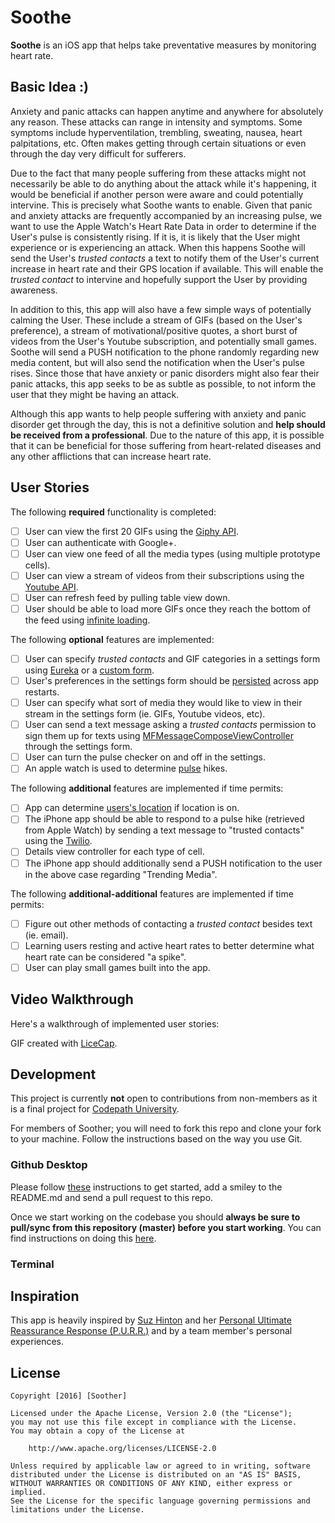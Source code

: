 # Soothe
**Soothe** is an iOS app that helps take preventative measures by monitoring heart rate.

## Basic Idea :)

Anxiety and panic attacks can happen anytime and anywhere for absolutely any reason. These attacks can range in intensity and symptoms. Some symptoms include hyperventilation, trembling, sweating, nausea, heart palpitations, etc. Often makes getting through certain situations or even through the day very difficult for sufferers. 

Due to the fact that many people suffering from these attacks might not necessarily be able to do anything about the attack while it's happening, it would be beneficial if another person were aware and could potentially intervine. This is precisely what Soothe wants to enable. Given that panic and anxiety attacks are frequently accompanied by an increasing pulse, we want to use the Apple Watch's Heart Rate Data in order to determine if the User's pulse is consistently rising. If it is, it is likely that the User might experience or is experiencing an attack. When this happens Soothe will send the User's *trusted contacts* a text to notify them of the User's current increase in heart rate and their GPS location if available. This will enable the *trusted contact* to intervine and hopefully support the User by providing awareness.

In addition to this, this app will also have a few simple ways of potentially calming the User. These include a stream of GIFs (based on the User's preference), a stream of motivational/positive quotes, a short burst of videos from the User's Youtube subscription, and potentially small games. Soothe will send a PUSH notification to the phone randomly regarding new media content, but will also send the notification when the User's pulse rises. Since those that have anxiety or panic disorders might also fear their panic attacks, this app seeks to be as subtle as possible, to not inform the user that they might be having an attack.

Although this app wants to help people suffering with anxiety and panic disorder get through the day, this is not a definitive solution and __help should be received from a professional__. Due to the nature of this app, it is possible that it can be beneficial for those suffering from heart-related diseases and any other afflictions that can increase heart rate. 

## User Stories

The following **required** functionality is completed:

- [ ] User can view the first 20 GIFs using the [Giphy API](https://github.com/Giphy/GiphyAPI). 
- [ ] User can authenticate with Google+. 
- [ ] User can view one feed of all the media types (using multiple prototype cells).
- [ ] User can view a stream of videos from their subscriptions using the [Youtube API](https://developers.google.com/youtube/v3/guides/ios_youtube_helper).
- [ ] User can refresh feed by pulling table view down. 
- [ ] User should be able to load more GIFs once they reach the bottom of the feed using [infinite loading](http://guides.codepath.com/ios/Table-View-Guide#adding-infinite-scroll).

The following **optional** features are implemented:

- [ ] User can specify *trusted contacts* and GIF categories in a settings form using [Eureka](https://github.com/xmartlabs/Eureka) or a [custom form](http://guides.codepath.com/ios/Form-Input).
- [ ] User's preferences in the settings form should be [persisted](http://guides.codepath.com/ios/Using-NSUserDefaults) across app restarts. 
- [ ] User can specify what sort of media they would like to view in their stream in the settings form (ie. GIFs, Youtube videos, etc).
- [ ] User can send a text message asking a *trusted contacts* permission to sign them up for texts using [MFMessageComposeViewController](https://developer.apple.com/library/ios/documentation/MessageUI/Reference/MFMessageComposeViewController_class/index.html) through the settings form.
- [ ] User can turn the pulse checker on and off in the settings.
- [ ] An apple watch is used to determine [pulse](http://stackoverflow.com/a/30961883) hikes.

The following **additional** features are implemented if time permits:

- [ ] App can determine [users's location](https://developer.apple.com/library/ios/documentation/UserExperience/Conceptual/LocationAwarenessPG/CoreLocation/CoreLocation.html) if location is on. 
- [ ] The iPhone app should be able to respond to a pulse hike (retrieved from Apple Watch) by sending a text message to "trusted contacts" using the [Twilio](https://www.twilio.com).
- [ ] Details view controller for each type of cell.
- [ ] The iPhone app should additionally send a PUSH notification to the user in the above case regarding "Trending Media".

The following **additional-additional** features are implemented if time permits:

- [ ] Figure out other methods of contacting a *trusted contact* besides text (ie. email). 
- [ ] Learning users resting and active heart rates to better determine what heart rate can be considered "a spike". 
- [ ] User can play small games built into the app. 

## Video Walkthrough

Here's a walkthrough of implemented user stories:

<!--<img src='https://github.com/venegu/tweety/raw/master/tweety.gif' title='Video Walkthrough' width='' alt='Video Walkthrough' />-->            

GIF created with [LiceCap](http://www.cockos.com/licecap/).

## Development

This project is currently __not__ open to contributions from non-members as it is a final project for [Codepath University](http://www.codepathuniversity.com). 

For members of Soother; you will need to fork this repo and clone your fork to your machine. Follow the instructions based on the way you use Git.

### Github Desktop
Please follow [these](https://guides.github.com/activities/forking/) instructions to get started, add a smiley to the README.md and send a pull request to this repo. 

Once we start working on the codebase you should __always be sure to pull/sync from this repository (master) before you start working__. You can find instructions on doing this [here](https://help.github.com/desktop/guides/contributing/syncing-your-branch/). 

### Terminal 

## Inspiration 

This app is heavily inspired by [Suz Hinton](https://twitter.com/noopkat) and her [Personal Ultimate Reassurance Response (P.U.R.R.)](http://meow.noopkat.com/p-u-r-r-personal-ultimate-reassurance-response/) and by a team member's personal experiences. 

## License

    Copyright [2016] [Soother]

    Licensed under the Apache License, Version 2.0 (the "License");
    you may not use this file except in compliance with the License.
    You may obtain a copy of the License at

        http://www.apache.org/licenses/LICENSE-2.0

    Unless required by applicable law or agreed to in writing, software
    distributed under the License is distributed on an "AS IS" BASIS,
    WITHOUT WARRANTIES OR CONDITIONS OF ANY KIND, either express or implied.
    See the License for the specific language governing permissions and
    limitations under the License.
